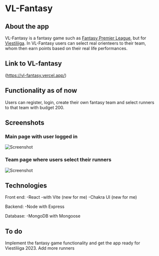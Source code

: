 # VL-Fantasy

## About the app

VL-Fantasy is a fantasy game such as [Fantasy Premier League](https://fantasy.premierleague.com/), but for [Viestiliiga](https://www.viestiliiga.fi/).
In VL-Fantasy users can select real orienteers to their team, whom then earn points based on their real life performances.

## Link to VL-fantasy

(https://vl-fantasy.vercel.app/)

## Functionality as of now

Users can register, login, create their own fantasy team and select runners to that team with budget 200.

## Screenshots

### Main page with user logged in

![Screenshot](https://am3pap007files.storage.live.com/y4mJKN2_Ao8dBzpst06P1-FVFiOJt1RXhvSvIVYIf_0sN-m6Kik_gdES9USjV4FdQ1Ibskw2hwB2W6zRLXwq5HO1tQy0z4puKS8Q2oWyaphRKGqyVzozCSg_TqOlpsOzYHzMqS_dWkh5aReEJ0wKSZndthrCk1UD2J1bc0By_n3KYqwfLYwUP4mRcs5Uv3bwYdX?width=2560&height=1371&cropmode=none)

### Team page where users select their runners

![Screenshot](https://am3pap007files.storage.live.com/y4mIFWeiZdRKyZJb2N3JJiBCDU6LLOkNgqFAL9a-eRXRNAXNTrtz6QqoFh9JQ04qp80p2BT_HAMBGsEN0Huzxw2MlbC1zJsuUSw4_WKFzEM1wlnGaqZUs8Lzc7FsccckywlI7J6FahCPZIOLg4QPfqGrgMjWsMBBGNeQaNpG-tCPQOw_-z6H_YVrrRU3VvzsYkU?width=2560&height=1367&cropmode=none)

## Technologies

Front end:
-React
-with Vite (new for me)
-Chakra UI (new for me)

Backend:
-Node with Express

Database:
-MongoDB with Mongoose

## To do

Implement the fantasy game functionality and get the app ready for Viestiliiga 2023.
Add more runners
